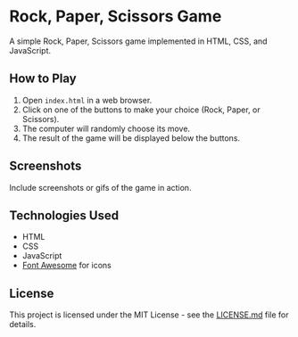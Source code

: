 # Rock, Paper, Scissors Game

A simple Rock, Paper, Scissors game implemented in HTML, CSS, and JavaScript.

## How to Play

1. Open `index.html` in a web browser.
2. Click on one of the buttons to make your choice (Rock, Paper, or Scissors).
3. The computer will randomly choose its move.
4. The result of the game will be displayed below the buttons.

## Screenshots

Include screenshots or gifs of the game in action.

## Technologies Used

- HTML
- CSS
- JavaScript
- [Font Awesome](https://fontawesome.com/) for icons

## License

This project is licensed under the MIT License - see the [LICENSE.md](LICENSE.md) file for details.
